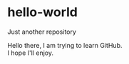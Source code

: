 # hello-world
Just another repository


Hello there, 
I am trying to learn GitHub.  
I hope I'll enjoy.
